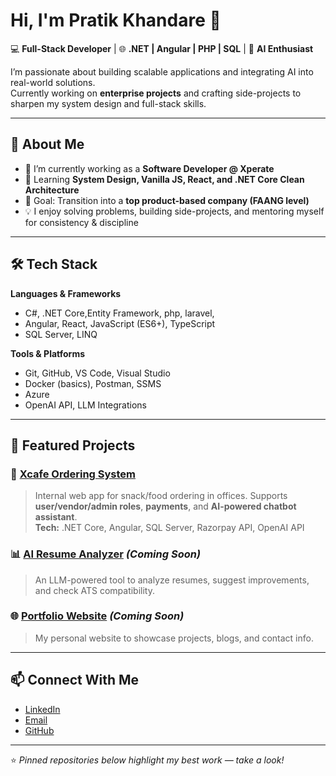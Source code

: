 # Hi, I'm Pratik Khandare 👋  

💻 **Full-Stack Developer** | 🌐 **.NET | Angular | PHP | SQL** | 🤖 **AI Enthusiast**  

I’m passionate about building scalable applications and integrating AI into real-world solutions.  
Currently working on **enterprise projects** and crafting side-projects to sharpen my system design and full-stack skills.  

---

## 🚀 About Me
- 🔭 I’m currently working as a **Software Developer @ Xperate**
- 🌱 Learning **System Design, Vanilla JS, React, and .NET Core Clean Architecture**
- 🎯 Goal: Transition into a **top product-based company (FAANG level)**  
- 💡 I enjoy solving problems, building side-projects, and mentoring myself for consistency & discipline  

---

## 🛠 Tech Stack
**Languages & Frameworks**  
- C#, .NET Core,Entity Framework, php, laravel, 
- Angular, React, JavaScript (ES6+), TypeScript  
- SQL Server, LINQ  

**Tools & Platforms**  
- Git, GitHub, VS Code, Visual Studio  
- Docker (basics), Postman, SSMS
- Azure
- OpenAI API, LLM Integrations  

---

## 📌 Featured Projects
### 🍴 [Xcafe Ordering System](https://github.com/Pratikkhandare9569/xcafe-ordering-system)  
> Internal web app for snack/food ordering in offices. Supports **user/vendor/admin roles**, **payments**, and **AI-powered chatbot assistant**.  
**Tech:** .NET Core, Angular, SQL Server, Razorpay API, OpenAI API  

### 📊 [AI Resume Analyzer](#) *(Coming Soon)*  
> An LLM-powered tool to analyze resumes, suggest improvements, and check ATS compatibility.  

### 🌐 [Portfolio Website](#) *(Coming Soon)*  
> My personal website to showcase projects, blogs, and contact info.  

---

## 📫 Connect With Me
- [LinkedIn](https://www.linkedin.com/in/pratik-khandare-72b263232/)  
- [Email](mailto:pmkhandare312@gmail.com)  
- [GitHub](https://github.com/Pratikkhandare9569)  

---

⭐️ *Pinned repositories below highlight my best work — take a look!*  
